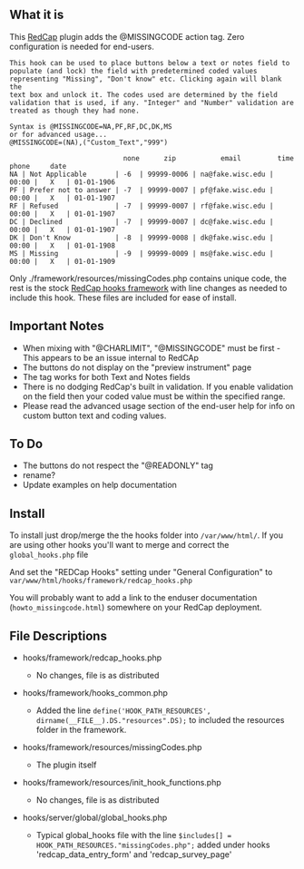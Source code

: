 ## What it is

This [RedCap](https://www.project-redcap.org/) plugin adds the @MISSINGCODE action tag. Zero configuration is needed for end-users. 

    This hook can be used to place buttons below a text or notes field to
    populate (and lock) the field with predetermined coded values 
    representing "Missing", "Don't know" etc. Clicking again will blank the
    text box and unlock it. The codes used are determined by the field
    validation that is used, if any. "Integer" and "Number" validation are
    treated as though they had none.
    
    Syntax is @MISSINGCODE=NA,PF,RF,DC,DK,MS
    or for advanced usage...
    @MISSINGCODE=(NA),("Custom_Text","999")
    
                                none      zip           email         time    phone     date
    NA | Not Applicable       | -6  | 99999-0006 | na@fake.wisc.edu | 00:00 |   X   | 01-01-1906
    PF | Prefer not to answer | -7  | 99999-0007 | pf@fake.wisc.edu | 00:00 |   X   | 01-01-1907
    RF | Refused              | -7  | 99999-0007 | rf@fake.wisc.edu | 00:00 |   X   | 01-01-1907
    DC | Declined             | -7  | 99999-0007 | dc@fake.wisc.edu | 00:00 |   X   | 01-01-1907
    DK | Don't Know           | -8  | 99999-0008 | dk@fake.wisc.edu | 00:00 |   X   | 01-01-1908
    MS | Missing              | -9  | 99999-0009 | ms@fake.wisc.edu | 00:00 |   X   | 01-01-1909


Only ./framework/resources/missingCodes.php contains unique code, the rest is the stock [RedCap hooks framework](https://github.com/123andy/redcap-hook-framework) with line changes as needed to include this hook. These files are included for ease of install.

## Important Notes

* When mixing with "@CHARLIMIT", "@MISSINGCODE" must be first - This appears to be an issue internal to RedCAp
* The buttons do not display on the "preview instrument" page
* The tag works for both Text and Notes fields
* There is no dodging RedCap's built in validation. If you enable validation on the field then your coded value must be within the specified range.
* Please read the advanced usage section of the end-user help for info on custom button text and coding values.

## To Do

* The buttons do not respect the "@READONLY" tag
* rename?
* Update examples on help documentation

## Install

To install just drop/merge the the hooks folder into `/var/www/html/`. If you are using other hooks you'll want to merge and correct the `global_hooks.php` file 
    
And set the "REDCap Hooks" setting under "General Configuration" to `var/www/html/hooks/framework/redcap_hooks.php`

You will probably want to add a link to the enduser documentation (`howto_missingcode.html`) somewhere on your RedCap deployment.
    
## File Descriptions

* hooks/framework/redcap_hooks.php
  * No changes, file is as distributed
    
* hooks/framework/hooks_common.php
  * Added the line `define('HOOK_PATH_RESOURCES', dirname(__FILE__).DS."resources".DS);` to included the resources folder in the framework.
    
* hooks/framework/resources/missingCodes.php
  * The plugin itself
    
* hooks/framework/resources/init_hook_functions.php
  * No changes, file is as distributed
    
* hooks/server/global/global_hooks.php
  * Typical global_hooks file with the line `$includes[] = HOOK_PATH_RESOURCES."missingCodes.php";` added under hooks 'redcap_data_entry_form' and 'redcap_survey_page'
